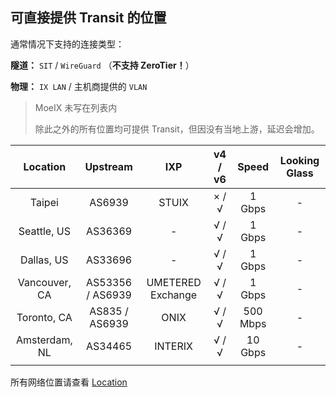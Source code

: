 ## 可直接提供 Transit 的位置
通常情况下支持的连接类型：

**隧道：** `SIT` / `WireGuard` （**不支持 ZeroTier！**）

**物理：** `IX LAN` / 主机商提供的 `VLAN`

> MoeIX 未写在列表内
> 
> 除此之外的所有位置均可提供 Transit，但因没有当地上游，延迟会增加。

| Location | Upstream | IXP | v4 / v6 | Speed | Looking Glass | 
| :----: | :----: | :----: | :----: | :----: | :----: |
| Taipei | AS6939 | STUIX | × / √ | 1 Gbps | - |
| Seattle, US | AS36369 | - | √ / √ | 1 Gbps | - |
| Dallas, US | AS33696 | - | √ / √ | 1 Gbps | - |
| Vancouver, CA | AS53356 / AS6939 | UMETERED Exchange | √ / √ | 1 Gbps | - |
| Toronto, CA | AS835 / AS6939 | ONIX | √ / √ | 500 Mbps | - |
| Amsterdam, NL | AS34465 | INTERIX | √ / √ | 10 Gbps | - |
|  |  |  |  |  |  |


所有网络位置请查看 [Location]("./location/")
